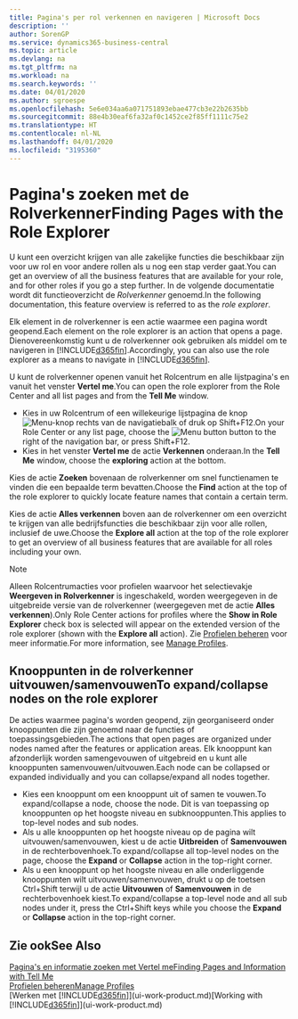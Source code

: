 ```yaml
---
title: Pagina's per rol verkennen en navigeren | Microsoft Docs
description: ''
author: SorenGP
ms.service: dynamics365-business-central
ms.topic: article
ms.devlang: na
ms.tgt_pltfrm: na
ms.workload: na
ms.search.keywords: ''
ms.date: 04/01/2020
ms.author: sgroespe
ms.openlocfilehash: 5e6e034aa6a071751893ebae477cb3e22b2635bb
ms.sourcegitcommit: 88e4b30eaf6fa32af0c1452ce2f85ff1111c75e2
ms.translationtype: HT
ms.contentlocale: nl-NL
ms.lasthandoff: 04/01/2020
ms.locfileid: "3195360"
---
```

# <a name="finding-pages-with-the-role-explorer"></a><span data-ttu-id="1fdcf-102">Pagina's zoeken met de Rolverkenner</span><span class="sxs-lookup"><span data-stu-id="1fdcf-102">Finding Pages with the Role Explorer</span></span>
<span data-ttu-id="1fdcf-103">U kunt een overzicht krijgen van alle zakelijke functies die beschikbaar zijn voor uw rol en voor andere rollen als u nog een stap verder gaat.</span><span class="sxs-lookup"><span data-stu-id="1fdcf-103">You can get an overview of all the business features that are available for your role, and for other roles if you go a step further.</span></span> <span data-ttu-id="1fdcf-104">In de volgende documentatie wordt dit functieoverzicht de *Rolverkenner* genoemd.</span><span class="sxs-lookup"><span data-stu-id="1fdcf-104">In the following documentation, this feature overview is referred to as the *role explorer*.</span></span>

<span data-ttu-id="1fdcf-105">Elk element in de rolverkenner is een actie waarmee een pagina wordt geopend.</span><span class="sxs-lookup"><span data-stu-id="1fdcf-105">Each element on the role explorer is an action that opens a page.</span></span> <span data-ttu-id="1fdcf-106">Dienovereenkomstig kunt u de rolverkenner ook gebruiken als middel om te navigeren in [!INCLUDE[d365fin](includes/d365fin_md.md)].</span><span class="sxs-lookup"><span data-stu-id="1fdcf-106">Accordingly, you can also use the role explorer as a means to navigate in [!INCLUDE[d365fin](includes/d365fin_md.md)].</span></span>

<span data-ttu-id="1fdcf-107">U kunt de rolverkenner openen vanuit het Rolcentrum en alle lijstpagina's en vanuit het venster **Vertel me**.</span><span class="sxs-lookup"><span data-stu-id="1fdcf-107">You can open the role explorer from the Role Center and all list pages and from the **Tell Me** window.</span></span>

- <span data-ttu-id="1fdcf-108">Kies in uw Rolcentrum of een willekeurige lijstpagina de knop ![Menu-knop](media/ui_menu_button.png "Menu-knop") rechts van de navigatiebalk of druk op Shift+F12.</span><span class="sxs-lookup"><span data-stu-id="1fdcf-108">On your Role Center or any list page, choose the ![Menu button](media/ui_menu_button.png "Menu button") button to the right of the navigation bar, or press Shift+F12.</span></span>
- <span data-ttu-id="1fdcf-109">Kies in het venster **Vertel me** de actie **Verkennen** onderaan.</span><span class="sxs-lookup"><span data-stu-id="1fdcf-109">In the **Tell Me** window, choose the **exploring** action at the bottom.</span></span>

<span data-ttu-id="1fdcf-110">Kies de actie **Zoeken** bovenaan de rolverkenner om snel functienamen te vinden die een bepaalde term bevatten.</span><span class="sxs-lookup"><span data-stu-id="1fdcf-110">Choose the **Find** action at the top of the role explorer to quickly locate feature names that contain a certain term.</span></span>

<span data-ttu-id="1fdcf-111">Kies de actie **Alles verkennen** boven aan de rolverkenner om een overzicht te krijgen van alle bedrijfsfuncties die beschikbaar zijn voor alle rollen, inclusief de uwe.</span><span class="sxs-lookup"><span data-stu-id="1fdcf-111">Choose the **Explore all** action at the top of the role explorer to get an overview of all business features that are available for all roles including your own.</span></span>

> [!NOTE]
> <span data-ttu-id="1fdcf-112">Alleen Rolcentrumacties voor profielen waarvoor het selectievakje **Weergeven in Rolverkenner** is ingeschakeld, worden weergegeven in de uitgebreide versie van de rolverkenner (weergegeven met de actie **Alles verkennen**).</span><span class="sxs-lookup"><span data-stu-id="1fdcf-112">Only Role Center actions for profiles where the **Show in Role Explorer** check box is selected will appear on the extended version of the role explorer (shown with the **Explore all** action).</span></span> <span data-ttu-id="1fdcf-113">Zie [Profielen beheren](admin-users-profiles-roles.md) voor meer informatie.</span><span class="sxs-lookup"><span data-stu-id="1fdcf-113">For more information, see [Manage Profiles](admin-users-profiles-roles.md).</span></span>

## <a name="to-expandcollapse-nodes-on-the-role-explorer"></a><span data-ttu-id="1fdcf-114">Knooppunten in de rolverkenner uitvouwen/samenvouwen</span><span class="sxs-lookup"><span data-stu-id="1fdcf-114">To expand/collapse nodes on the role explorer</span></span>
<span data-ttu-id="1fdcf-115">De acties waarmee pagina's worden geopend, zijn georganiseerd onder knooppunten die zijn genoemd naar de functies of toepassingsgebieden.</span><span class="sxs-lookup"><span data-stu-id="1fdcf-115">The actions that open pages are organized under nodes named after the features or application areas.</span></span> <span data-ttu-id="1fdcf-116">Elk knooppunt kan afzonderlijk worden samengevouwen of uitgebreid en u kunt alle knooppunten samenvouwen/uitvouwen.</span><span class="sxs-lookup"><span data-stu-id="1fdcf-116">Each node can be collapsed or expanded individually and you can collapse/expand all nodes together.</span></span>

- <span data-ttu-id="1fdcf-117">Kies een knooppunt om een knooppunt uit of samen te vouwen.</span><span class="sxs-lookup"><span data-stu-id="1fdcf-117">To expand/collapse a node, choose the node.</span></span> <span data-ttu-id="1fdcf-118">Dit is van toepassing op knooppunten op het hoogste niveau en subknooppunten.</span><span class="sxs-lookup"><span data-stu-id="1fdcf-118">This applies to top-level nodes and sub nodes.</span></span>
- <span data-ttu-id="1fdcf-119">Als u alle knooppunten op het hoogste niveau op de pagina wilt uitvouwen/samenvouwen, kiest u de actie **Uitbreiden** of **Samenvouwen** in de rechterbovenhoek.</span><span class="sxs-lookup"><span data-stu-id="1fdcf-119">To expand/collapse all top-level nodes on the page, choose the **Expand** or **Collapse** action in the top-right corner.</span></span>
- <span data-ttu-id="1fdcf-120">Als u een knooppunt op het hoogste niveau en alle onderliggende knooppunten wilt uitvouwen/samenvouwen, drukt u op de toetsen Ctrl+Shift terwijl u de actie **Uitvouwen** of **Samenvouwen** in de rechterbovenhoek kiest.</span><span class="sxs-lookup"><span data-stu-id="1fdcf-120">To expand/collapse a top-level node and all sub nodes under it, press the Ctrl+Shift keys while you choose the **Expand** or **Collapse** action in the top-right corner.</span></span>

## <a name="see-also"></a><span data-ttu-id="1fdcf-121">Zie ook</span><span class="sxs-lookup"><span data-stu-id="1fdcf-121">See Also</span></span>
[<span data-ttu-id="1fdcf-122">Pagina's en informatie zoeken met Vertel me</span><span class="sxs-lookup"><span data-stu-id="1fdcf-122">Finding Pages and Information with Tell Me</span></span>](ui-search.md)  
[<span data-ttu-id="1fdcf-123">Profielen beheren</span><span class="sxs-lookup"><span data-stu-id="1fdcf-123">Manage Profiles</span></span>](admin-users-profiles-roles.md)  
<span data-ttu-id="1fdcf-124">[Werken met [!INCLUDE[d365fin](includes/d365fin_md.md)]](ui-work-product.md)</span><span class="sxs-lookup"><span data-stu-id="1fdcf-124">[Working with [!INCLUDE[d365fin](includes/d365fin_md.md)]](ui-work-product.md)</span></span>

